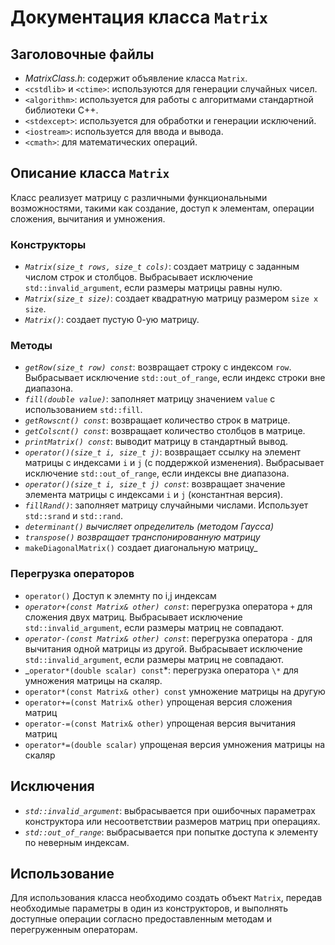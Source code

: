 # Документация класса `Matrix`

## Заголовочные файлы

- _MatrixClass.h_: содержит объявление класса `Matrix`.
- `<cstdlib>` и `<ctime>`: используются для генерации случайных чисел.
- `<algorithm>`: используется для работы с алгоритмами стандартной библиотеки C++.
- `<stdexcept>`: используется для обработки и генерации исключений.
- `<iostream>`: используется для ввода и вывода.
- `<cmath>`: для математических операций.

## Описание класса `Matrix`

Класс реализует матрицу с различными функциональными возможностями, такими как создание, доступ к элементам, операции сложения, вычитания и умножения.

### Конструкторы

- _`Matrix(size_t rows, size_t cols)`_: создает матрицу с заданным числом строк и столбцов. Выбрасывает исключение `std::invalid_argument`, если размеры матрицы равны нулю.
- _`Matrix(size_t size)`_: создает квадратную матрицу размером `size x size`.
- _`Matrix()`_: создает пустую 0-ую матрицу.

### Методы

- _`getRow(size_t row) const`_: возвращает строку с индексом `row`. Выбрасывает исключение `std::out_of_range`, если индекс строки вне диапазона.
- _`fill(double value)`_: заполняет матрицу значением `value` с использованием `std::fill`.
- _`getRowscnt() const`_: возвращает количество строк в матрице.
- _`getColscnt() const`_: возвращает количество столбцов в матрице.
- _`printMatrix() const`_: выводит матрицу в стандартный вывод.
- _`operator()(size_t i, size_t j)`_: возвращает ссылку на элемент матрицы с индексами `i` и `j` (с поддержкой изменения). Выбрасывает исключение `std::out_of_range`, если индексы вне диапазона.
- _`operator()(size_t i, size_t j) const`_: возвращает значение элемента матрицы с индексами `i` и `j` (константная версия).
- _`fillRand()`_: заполняет матрицу случайными числами. Использует `std::srand` и `std::rand`.
- _`determinant()` вычисляет определитель (методом Гаусса)_
- _`transpose()` возвращает транспонированную матрицу_
- `makeDiagonalMatrix()` создает диагональную матрицу_


### Перегрузка операторов

- `operator()` Доступ к элемнту по i,j индексам
- _`operator+(const Matrix& other) const`_: перегрузка оператора `+` для сложения двух матриц. Выбрасывает исключение `std::invalid_argument`, если размеры матриц не совпадают.
- _`operator-(const Matrix& other) const`_: перегрузка оператора `-` для вычитания одной матрицы из другой. Выбрасывает исключение `std::invalid_argument`, если размеры матриц не совпадают.
- _`operator*(double scalar) const`*: перегрузка оператора `\*` для умножения матрицы на скаляр.
- `operator*(const Matrix& other) const` умножение матрицы на другую
- `operator+=(const Matrix& other)` упрощеная версия сложения матриц
- `operator-=(const Matrix& other)` упрощеная версия вычитания матриц
- `operator*=(double scalar)` упрощеная версия умножения матрицы на скаляр


## Исключения

- _`std::invalid_argument`_: выбрасывается при ошибочных параметрах конструктора или несоответствии размеров матриц при операциях.
- _`std::out_of_range`_: выбрасывается при попытке доступа к элементу по неверным индексам.

## Использование

Для использования класса необходимо создать объект `Matrix`, передав необходимые параметры в один из конструкторов, и выполнять доступные операции согласно предоставленным методам и перегруженным операторам.
